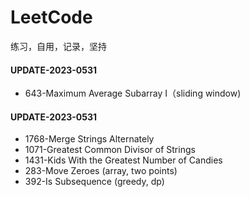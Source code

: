 # LeetCode
练习，自用，记录，坚持

#### UPDATE-2023-0531
- 643-Maximum Average Subarray I（sliding window)
#### UPDATE-2023-0531
- 1768-Merge Strings Alternately 
- 1071-Greatest Common Divisor of Strings 
- 1431-Kids With the Greatest Number of Candies
- 283-Move Zeroes (array, two points)
- 392-Is Subsequence (greedy, dp)



